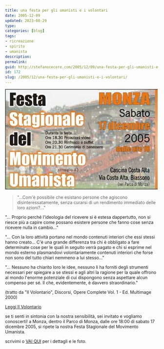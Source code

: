 ```yaml
---
title: una festa per gli umanisti e i volontari
date: 2005-12-09
updated: 2023-08-29
type: 
categories: [blog]
tags:
- ricreazione
- spirito
- umanista
description: 
permalink: 
guid: http://stefanocecere.com/2005/12/09/una-festa-per-gli-umanisti-e-i-volontari/
id: 172
slug: /2005/12/una-festa-per-gli-umanisti-e-i-volontari/
---
```


![](../../../assets/img/post/2005/20051217_invito_stagionale_monza_s.jpg)

> "…Com'è possibile che esistano persone che agiscono disinteressatamente, senza curarsi di un rendimento immediato delle loro azioni?…"
  
"… Proprio perché l'ideologia del ricevere si è estesa dappertutto, non si riesce più a capire come possano esistere persone che fanno cose senza ricevere nulla in cambio…"

"… Con la loro attività portano nel mondo contenuti interiori che essi stessi hanno creato… C'è una grande differenza tra chi è obbligato a fare determinate cose per le quali in seguito verrà pagato e chi si esprime nel mondo esterno plasmandovi volontariamente contenuti interiori che forse non sono del tutto chiari nemmeno a lui stesso…"

"… Nessuno ha chiarito loro le idee, nessuno li ha forniti degli strumenti necessari per spiegare a se stessi e agli altri la ragione per la quale offrono al mondo l'enorme potenziale di cui dispongono senza aspettare alcun compenso per sé. Il che, evidentemente, è davvero straordinario."

(tratto da "Il Volontario", Discorsi, Opere Complete Vol. 1 - Ed. Multimage 2000) 

[Leggi Il Volontario](./../../docs/il-volontario.md)

se ti senti in sintonia con la nostra sensibilità, sei invitato e vogliamo conoscerti!
a Monza, dentro il Parco di Monza, dalle ore 18:00 di sabato 17 dicembre 2005, si ripete la nostra Festa Stagionale del Movimento Umanista.

scrivimi o <a href="http://www.ilfannullone.it/new/sabato-17-dicembre-festa/64/">VAI QUI</a> per i dettagli e le foto.
